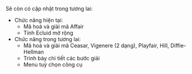 Sẽ còn có cập nhật trong tương lai:
- Chức năng hiện tại:
  + Mã hoá và giải mã Affair
  + Tính Ecluid mở rộng
- Chức năng trong tương lai:
  + Mã hoá và giải mã Ceasar, Vigenere (2 dạng), Playfair, Hill, Diffie-Hellman
  + Trình bày chi tiết các bước giải
  + Menu tuỳ chọn công cụ
